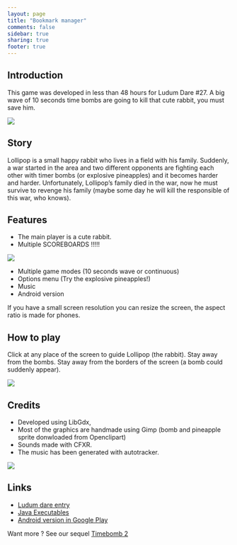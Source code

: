 ```yaml
---
layout: page
title: "Bookmark manager"
comments: false
sidebar: true
sharing: true
footer: true
---
```

 
## Introduction

This game was developed in less than 48 hours for Ludum Dare #27. A big wave of 10 seconds time bombs are going to kill that cute rabbit, you must save him.

<img src="/projects/timebomb/menu.png" class="screenshot" />

## Story

Lollipop is a small happy rabbit who lives in a field with his family. Suddenly, a war started in the area and two different opponents are fighting each other with timer bombs (or explosive pineapples) and it becomes harder and harder.
Unfortunately, Lollipop’s family died in the war, now he must survive to revenge his family (maybe some day he will kill the responsible of this war, who knows).

## Features

* The main player is a cute rabbit.
* Multiple SCOREBOARDS !!!!!

<img src="/projects/timebomb/scoreboard.png" class="screenshot" />

* Multiple game modes (10 seconds wave or continuous)
* Options menu (Try the explosive pineapples!)
* Music
* Android version

If you have a small screen resolution you can resize the screen, the aspect ratio is made for phones.

## How to play

Click at any place of the screen to guide Lollipop (the rabbit).
Stay away from the bombs.
Stay away from the borders of the screen (a bomb could suddenly appear).

<img src="/projects/timebomb/game1.png" class="screenshot" />

## Credits

* Developed using LibGdx,
* Most of the graphics are handmade using Gimp (bomb and pineapple sprite donwloaded from Openclipart)
* Sounds made with CFXR.
* The music has been generated with autotracker.

<img src="/projects/timebomb/game_over.png" class="screenshot" />

## Links

* [Ludum dare entry](http://www.ludumdare.com/compo/ludum-dare-27/comment-page-1/?action=preview&uid=16605)
* [Java Executables](https://bitbucket.org/rephus/timebomb/downloads)
* [Android version in Google Play](https://play.google.com/store/apps/details?id=net.coconauts.timebomb)

Want more ? See our sequel [Timebomb 2](/projects/timebomb2)